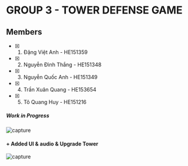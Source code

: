 # GROUP 3 - TOWER DEFENSE GAME
## Members
- [x] 1. Đặng Việt Anh     - HE151359
- [x] 2. Nguyễn Đình Thắng - HE151348
- [x] 3. Nguyễn Quốc Anh   - HE151349
- [x] 4. Trần Xuân Quang   - HE153654
- [x] 5. Tô Quang Huy      - HE151216

##### Work in Progress
![capture](https://github.com/vietanhdang/SU23_PRU221_GROUP3/assets/40699842/aafa9915-8288-4fd2-8da5-a4570ec0cc42)

#### + Added UI & audio & Upgrade Tower
![capture](https://github.com/vietanhdang/SU23_PRU221_GROUP3/assets/40699842/b1f6ec60-6fec-4fe3-bf8b-e67a29fa6a2c)
